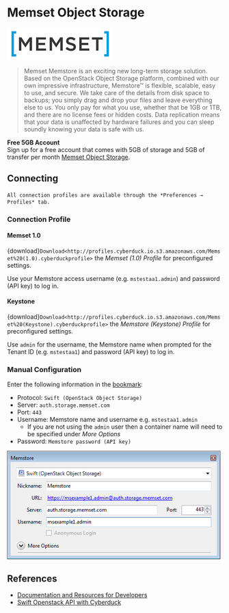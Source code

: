 Memset Object Storage
====

![Memset Logo](_images/Memset_Logo.png)

> Memset Memstore is an exciting new long-term storage solution. Based on the OpenStack Object Storage platform, combined with our own impressive infrastructure, Memstore™ is flexible, scalable, easy to use, and secure. We take care of the details from disk space to backups; you simply drag and drop your files and leave everything else to us. You only pay for what you use, whether that be 1GB or 1TB, and there are no license fees or hidden costs. Data replication means that your data is unaffected by hardware failures and you can sleep soundly knowing your data is safe with us.

**Free 5GB Account**</br>
Sign up for a free account that comes with 5GB of storage and 5GB of transfer per month [Memset Object Storage](https://www.memset.com/services/object-storage/).

## Connecting

```{note}
All connection profiles are available through the *Preferences → Profiles* tab.
```

### Connection Profile

#### Memset 1.0

{download}`Download<http://profiles.cyberduck.io.s3.amazonaws.com/Memset%20(1.0).cyberduckprofile>` the *Memset (1.0) Profile* for preconfigured settings.

Use your Memstore access username (e.g. `mstestaa1.admin`) and password (API key) to log in.

#### Keystone

{download}`Download<http://profiles.cyberduck.io.s3.amazonaws.com/Memset%20(Keystone).cyberduckprofile>` the *Memstore (Keystone) Profile* for preconfigured settings.

Use `admin` for the username, the Memstore name when prompted for the Tenant ID (e.g. `mstestaa1`) and password (API key) to log in.

### Manual Configuration

Enter the following information in the [bookmark](../../cyberduck/bookmarks.md):

- Protocol: `Swift (OpenStack Object Storage)`
- Server: `auth.storage.memset.com`
- Port: `443`
- Username: Memstore name and username e.g. `mstestaa1.admin`
	- If you are not using the `admin` user then a container name will need to be specified under *More Options*
- Password: `Memstore password (API key)`

![Memstore configuration](_images/Memstore.Swift.Config.png)


## References
- [Documentation and Resources for Developers](https://docs.memset.com/cd/API-%2F-Developer-Resources.199072028.html)
- [Swift Openstack API with Cyberduck](https://docs.memset.com/cd/Swift-OpenStack-API-with-Cyberduck.199072116.html)